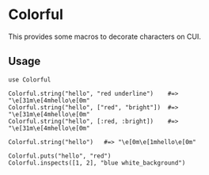 # Colorful

This provides some macros to decorate characters on CUI.

## Usage

```
use Colorful

Colorful.string("hello", "red underline")    #=> "\e[31m\e[4mhello\e[0m"
Colorful.string("hello", ["red", "bright"])  #=> "\e[31m\e[4mhello\e[0m"
Colorful.string("hello", [:red, :bright])    #=> "\e[31m\e[4mhello\e[0m"

Colorful.string("hello")   #=> "\e[0m\e[1mhello\e[0m"

Colorful.puts("hello", "red")
Colorful.inspects([1, 2], "blue white_background")
```
